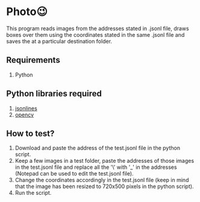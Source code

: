 # Photo😉
This program reads images from the addresses stated in .jsonl file, draws boxes over them using the coordinates stated in the same .jsonl file and saves the at a particular destination folder.
## Requirements
1. Python
## Python libraries required
1. [jsonlines](https://pypi.org/project/jsonlines/)
2. [opencv](https://pypi.org/project/opencv-python/)
## How to test?
1. Download and paste the address of the test.jsonl file in the python script.
2. Keep a few images in a test folder, paste the addresses of those images in the test.jsonl file and replace all the '\\' with '_' in the addresses (Notepad can be used to edit the test.jsonl file). 
3. Change the coordinates accordingly in the test.jsonl file (keep in mind that the image has been resized to 720x500 pixels in the python script).
4. Run the script.
